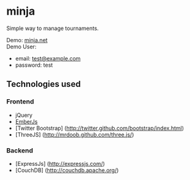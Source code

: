 minja
=====
Simple way to manage tournaments. 

Demo: [minja.net](http://www.minja.net)  
Demo User:
* email: test@example.com 
* password: test


## Technologies used

### Frontend
-  jQuery
-  [EmberJs](http://emberjs.com/)
-  [Twitter Bootstrap] (http://twitter.github.com/bootstrap/index.html)
-  [ThreeJS] (http://mrdoob.github.com/three.js/)

### Backend
-  [ExpressJs] (http://expressjs.com/)
-  [CouchDB] (http://couchdb.apache.org/)
